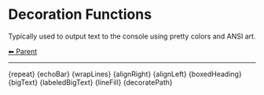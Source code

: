 # Decoration Functions

Typically used to output text to the console using pretty colors and ANSI art.

<!-- TEMPLATE header 2 -->
[⬅ Parent ](../index.md)
<hr />

{repeat}
{echoBar}
{wrapLines}
{alignRight}
{alignLeft}
{boxedHeading}
{bigText}
{labeledBigText}
{lineFill}
{decoratePath}
